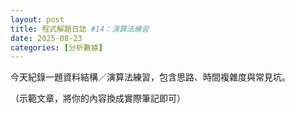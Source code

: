 ```yaml
---
layout: post
title: 程式解題日誌 #14：演算法練習
date: 2025-08-23
categories: [分析數據]
---
```


<p>今天紀錄一題資料結構／演算法練習，包含思路、時間複雜度與常見坑。</p>

<p class="muted">（示範文章，將你的內容換成實際筆記即可）</p>
